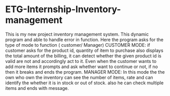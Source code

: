 # ETG-Internship-Inventory-management
This is my new project inventory management system. This dynamic program and able to handle error in function. Here the program asks for the type of mode to function ( customer/ Manager) CUSTOMER MODE: if customer asks for the product id, quantity of item to purchase also displays the total amount of the billing, it can detect whether the given product id is valid are not and accordingly act to it. Even when the customer wants to add more items it prompts and ask whether want to continue or not, if no then it breaks and ends the program. MANAGER MODE: In this mode the the own who own the inventory can see the number of items, rate and can identify the whether it is in stock or out of stock. also he can check multiple items and ends with message.

